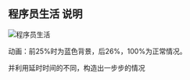 ## 程序员生活 说明

![程序员生活](http://pela5ecqg.bkt.clouddn.com/WechatIMG415.png)

动画：前25%时为蓝色背景，后26%，100%为正常情况。

并利用延时时间的不同，构造出一步步的情况
